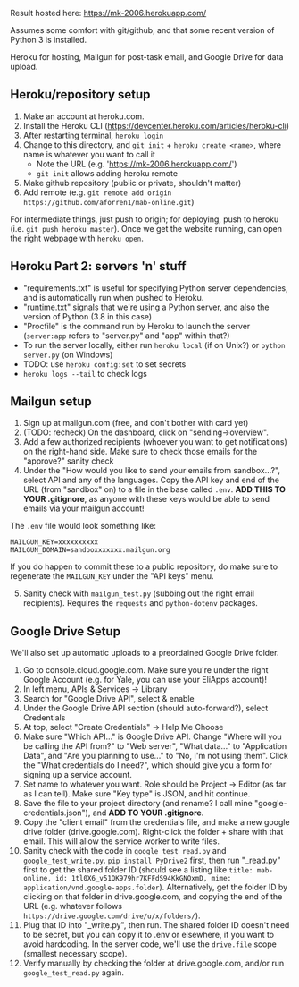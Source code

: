 Result hosted here: https://mk-2006.herokuapp.com/

Assumes some comfort with git/github, and that some recent version of Python 3 is installed.

Heroku for hosting, Mailgun for post-task email, and Google Drive for data upload.

## Heroku/repository setup

1. Make an account at heroku.com.
2. Install the Heroku CLI (https://devcenter.heroku.com/articles/heroku-cli)
3. After restarting terminal, `heroku login`
4. Change to this directory, and `git init` + `heroku create <name>`, where name is whatever you want to call it
    - Note the URL (e.g. 'https://mk-2006.herokuapp.com/')
    - `git init` allows adding heroku remote
5. Make github repository (public or private, shouldn't matter)
6. Add remote (e.g. `git remote add origin https://github.com/aforren1/mab-online.git`)

For intermediate things, just push to origin; for deploying, push to heroku (i.e. `git push heroku master`).
Once we get the website running, can open the right webpage with `heroku open`.

## Heroku Part 2: servers 'n' stuff
 - "requirements.txt" is useful for specifying Python server dependencies, and is automatically run when pushed to Heroku.
 - "runtime.txt" signals that we're using a Python server, and also the version of Python (3.8 in this case)
 - "Procfile" is the command run by Heroku to launch the server (`server:app` refers to "server.py" and "app" within that?)
 - To run the server locally, either run `heroku local` (if on Unix?) or `python server.py` (on Windows)
 - TODO: use `heroku config:set` to set secrets
 - `heroku logs --tail` to check logs


## Mailgun setup

1. Sign up at mailgun.com (free, and don't bother with card yet)
2. (TODO: recheck) On the dashboard, click on "sending->overview".
3. Add a few authorized recipients (whoever you want to get notifications) on the right-hand side. Make sure to check those emails for the "approve?" sanity check
4. Under the "How would you like to send your emails from sandbox...?", select API and any of the languages. Copy the API key and end of the URL (from "sandbox" on) to a file in the base called `.env`. **ADD THIS TO YOUR .gitignore**, as anyone with these keys would be able to send emails via your mailgun account!

The `.env` file would look something like:

```
MAILGUN_KEY=xxxxxxxxxx
MAILGUN_DOMAIN=sandboxxxxxxx.mailgun.org
```

If you do happen to commit these to a public repository, do make sure to regenerate the `MAILGUN_KEY` under the "API keys" menu.

5. Sanity check with `mailgun_test.py` (subbing out the right email recipients). Requires the `requests` and `python-dotenv` packages.

## Google Drive Setup

We'll also set up automatic uploads to a preordained Google Drive folder.

1. Go to console.cloud.google.com. Make sure you're under the right Google Account (e.g. for Yale, you can use your EliApps account)!
2. In left menu, APIs & Services -> Library
3. Search for "Google Drive API", select & enable
4. Under the Google Drive API section (should auto-forward?), select Credentials
5. At top, select "Create Credentials" -> Help Me Choose
6. Make sure "Which API..." is Google Drive API. Change "Where will you be calling the API from?" to "Web server", "What data..." to "Application Data", and "Are you planning to use..." to "No, I'm not using them". Click the "What credentials do I need?", which should give you a form for signing up a service account. 
7. Set name to whatever you want. Role should be Project -> Editor (as far as I can tell). Make sure "Key type" is JSON, and hit continue.
8. Save the file to your project directory (and rename? I call mine "google-credentials.json"), and **ADD TO YOUR .gitignore**.
9. Copy the "client email" from the credentials file, and make a new google drive folder (drive.google.com). Right-click the folder + share with that email. This will allow the service worker to write files.
10. Sanity check with the code in `google_test_read.py` and `google_test_write.py`. `pip install PyDrive2` first, then run "_read.py" first to get the shared folder ID (should see a listing like `title: mab-online, id: 1tl0X6_v51QK979hr7KFFdS94KkGNOxmD, mime: application/vnd.google-apps.folder`). Alternatively, get the folder ID by clicking on that folder in drive.google.com, and copying the end of the URL (e.g. whatever follows `https://drive.google.com/drive/u/x/folders/`).
11. Plug that ID into "_write.py", then run. The shared folder ID doesn't need to be secret, but you can copy it to .env or elsewhere, if you want to avoid hardcoding. In the server code, we'll use the `drive.file` scope (smallest necessary scope).
12. Verify manually by checking the folder at drive.google.com, and/or run `google_test_read.py` again.


